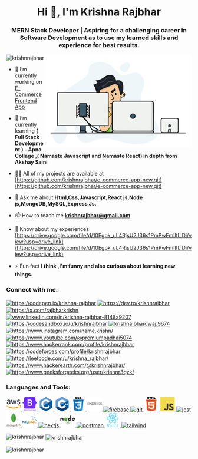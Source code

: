 <h1 align="center">Hi 👋, I'm Krishna Rajbhar</h1>
<h3 align="center">MERN Stack Developer | Aspiring for a challenging career in Software Development as to use my learned skills and experience for best results.</h3>

<img align="right" alt="no image" width="400" src="https://raw.githubusercontent.com/rexdivakar/rexdivakar/master/assets/dev.gif">

<p align="left"> <img src="https://komarev.com/ghpvc/?username=krishnrajbhar&label=Profile%20views&color=0e75b6&style=flat" alt="krishnrajbhar" /> </p>



- 🔭 I’m currently working on [E-Commerce Frontend App](https://github.com/krishnrajbhar/e-commerce-app-new.git)

- 🌱 I’m currently learning **( Full Stack Development ) - Apna Collage ,( Namaste Javascript and Namaste React) in depth from Akshay Saini**

- 👨‍💻 All of my projects are available at [https://github.com/krishnrajbhar/e-commerce-app-new.git](https://github.com/krishnrajbhar/e-commerce-app-new.git)

- 💬 Ask me about **Html,Css,Javascript,React js,Node js,MongoDB,MySQL,Express Js.**

- 📫 How to reach me **krishnrajbhar@gmail.com**

- 📄 Know about my experiences [https://drive.google.com/file/d/10Egok_uL4RjsU2J36s1PmPwFmIltLlDi/view?usp=drive_link](https://drive.google.com/file/d/10Egok_uL4RjsU2J36s1PmPwFmIltLlDi/view?usp=drive_link)

- ⚡ Fun fact **I think ,I'm funny and also curious about learning new things.**

<h3 align="left">Connect with me:</h3>
<p align="left">
<a href="https://codepen.io/https://codepen.io/krishna-rajbhar" target="blank"><img align="center" src="https://raw.githubusercontent.com/rahuldkjain/github-profile-readme-generator/master/src/images/icons/Social/codepen.svg" alt="https://codepen.io/krishna-rajbhar" height="30" width="40" /></a>
<a href="https://dev.to/https://dev.to/krishnrajbhar" target="blank"><img align="center" src="https://raw.githubusercontent.com/rahuldkjain/github-profile-readme-generator/master/src/images/icons/Social/devto.svg" alt="https://dev.to/krishnrajbhar" height="30" width="40" /></a>
<a href="https://twitter.com/https://x.com/rajbharkrishn" target="blank"><img align="center" src="https://raw.githubusercontent.com/rahuldkjain/github-profile-readme-generator/master/src/images/icons/Social/twitter.svg" alt="https://x.com/rajbharkrishn" height="30" width="40" /></a>
<a href="https://linkedin.com/in/www.linkedin.com/in/krishna-rajbhar-8148a9207" target="blank"><img align="center" src="https://raw.githubusercontent.com/rahuldkjain/github-profile-readme-generator/master/src/images/icons/Social/linked-in-alt.svg" alt="www.linkedin.com/in/krishna-rajbhar-8148a9207" height="30" width="40" /></a>
<a href="https://codesandbox.com/https://codesandbox.io/u/krishnrajbhar" target="blank"><img align="center" src="https://raw.githubusercontent.com/rahuldkjain/github-profile-readme-generator/master/src/images/icons/Social/codesandbox.svg" alt="https://codesandbox.io/u/krishnrajbhar" height="30" width="40" /></a>
<a href="https://fb.com/krishna.bhardwaj.9674" target="blank"><img align="center" src="https://raw.githubusercontent.com/rahuldkjain/github-profile-readme-generator/master/src/images/icons/Social/facebook.svg" alt="krishna.bhardwaj.9674" height="30" width="40" /></a>
<a href="https://instagram.com/https://www.instagram.com/name.krishn/" target="blank"><img align="center" src="https://raw.githubusercontent.com/rahuldkjain/github-profile-readme-generator/master/src/images/icons/Social/instagram.svg" alt="https://www.instagram.com/name.krishn/" height="30" width="40" /></a>
<a href="https://www.youtube.com/c/https://www.youtube.com/@premiumpadhai5074" target="blank"><img align="center" src="https://raw.githubusercontent.com/rahuldkjain/github-profile-readme-generator/master/src/images/icons/Social/youtube.svg" alt="https://www.youtube.com/@premiumpadhai5074" height="30" width="40" /></a>
<a href="https://www.hackerrank.com/https://www.hackerrank.com/profile/krishnrajbhar" target="blank"><img align="center" src="https://raw.githubusercontent.com/rahuldkjain/github-profile-readme-generator/master/src/images/icons/Social/hackerrank.svg" alt="https://www.hackerrank.com/profile/krishnrajbhar" height="30" width="40" /></a>
<a href="https://codeforces.com/profile/https://codeforces.com/profile/krishnrajbhar" target="blank"><img align="center" src="https://raw.githubusercontent.com/rahuldkjain/github-profile-readme-generator/master/src/images/icons/Social/codeforces.svg" alt="https://codeforces.com/profile/krishnrajbhar" height="30" width="40" /></a>
<a href="https://www.leetcode.com/https://leetcode.com/u/krishna_rajbhar/" target="blank"><img align="center" src="https://raw.githubusercontent.com/rahuldkjain/github-profile-readme-generator/master/src/images/icons/Social/leet-code.svg" alt="https://leetcode.com/u/krishna_rajbhar/" height="30" width="40" /></a>
<a href="https://www.hackerearth.com/https://www.hackerearth.com/@krishnrajbhar/" target="blank"><img align="center" src="https://raw.githubusercontent.com/rahuldkjain/github-profile-readme-generator/master/src/images/icons/Social/hackerearth.svg" alt="https://www.hackerearth.com/@krishnrajbhar/" height="30" width="40" /></a>
<a href="https://auth.geeksforgeeks.org/user/https://www.geeksforgeeks.org/user/krishnr3qzk/" target="blank"><img align="center" src="https://raw.githubusercontent.com/rahuldkjain/github-profile-readme-generator/master/src/images/icons/Social/geeks-for-geeks.svg" alt="https://www.geeksforgeeks.org/user/krishnr3qzk/" height="30" width="40" /></a>
</p>

<h3 align="left">Languages and Tools:</h3>
<p align="left"> <a href="https://aws.amazon.com" target="_blank" rel="noreferrer"> <img src="https://raw.githubusercontent.com/devicons/devicon/master/icons/amazonwebservices/amazonwebservices-original-wordmark.svg" alt="aws" width="40" height="40"/> </a> <a href="https://getbootstrap.com" target="_blank" rel="noreferrer"> <img src="https://raw.githubusercontent.com/devicons/devicon/master/icons/bootstrap/bootstrap-plain-wordmark.svg" alt="bootstrap" width="40" height="40"/> </a> <a href="https://www.cprogramming.com/" target="_blank" rel="noreferrer"> <img src="https://raw.githubusercontent.com/devicons/devicon/master/icons/c/c-original.svg" alt="c" width="40" height="40"/> </a> <a href="https://www.w3schools.com/cpp/" target="_blank" rel="noreferrer"> <img src="https://raw.githubusercontent.com/devicons/devicon/master/icons/cplusplus/cplusplus-original.svg" alt="cplusplus" width="40" height="40"/> </a> <a href="https://www.w3schools.com/css/" target="_blank" rel="noreferrer"> <img src="https://raw.githubusercontent.com/devicons/devicon/master/icons/css3/css3-original-wordmark.svg" alt="css3" width="40" height="40"/> </a> <a href="https://expressjs.com" target="_blank" rel="noreferrer"> <img src="https://raw.githubusercontent.com/devicons/devicon/master/icons/express/express-original-wordmark.svg" alt="express" width="40" height="40"/> </a> <a href="https://firebase.google.com/" target="_blank" rel="noreferrer"> <img src="https://www.vectorlogo.zone/logos/firebase/firebase-icon.svg" alt="firebase" width="40" height="40"/> </a> <a href="https://git-scm.com/" target="_blank" rel="noreferrer"> <img src="https://www.vectorlogo.zone/logos/git-scm/git-scm-icon.svg" alt="git" width="40" height="40"/> </a> <a href="https://www.w3.org/html/" target="_blank" rel="noreferrer"> <img src="https://raw.githubusercontent.com/devicons/devicon/master/icons/html5/html5-original-wordmark.svg" alt="html5" width="40" height="40"/> </a> <a href="https://developer.mozilla.org/en-US/docs/Web/JavaScript" target="_blank" rel="noreferrer"> <img src="https://raw.githubusercontent.com/devicons/devicon/master/icons/javascript/javascript-original.svg" alt="javascript" width="40" height="40"/> </a> <a href="https://jestjs.io" target="_blank" rel="noreferrer"> <img src="https://www.vectorlogo.zone/logos/jestjsio/jestjsio-icon.svg" alt="jest" width="40" height="40"/> </a> <a href="https://www.mongodb.com/" target="_blank" rel="noreferrer"> <img src="https://raw.githubusercontent.com/devicons/devicon/master/icons/mongodb/mongodb-original-wordmark.svg" alt="mongodb" width="40" height="40"/> </a> <a href="https://www.mysql.com/" target="_blank" rel="noreferrer"> <img src="https://raw.githubusercontent.com/devicons/devicon/master/icons/mysql/mysql-original-wordmark.svg" alt="mysql" width="40" height="40"/> </a> <a href="https://nextjs.org/" target="_blank" rel="noreferrer"> <img src="https://cdn.worldvectorlogo.com/logos/nextjs-2.svg" alt="nextjs" width="40" height="40"/> </a> <a href="https://nodejs.org" target="_blank" rel="noreferrer"> <img src="https://raw.githubusercontent.com/devicons/devicon/master/icons/nodejs/nodejs-original-wordmark.svg" alt="nodejs" width="40" height="40"/> </a> <a href="https://postman.com" target="_blank" rel="noreferrer"> <img src="https://www.vectorlogo.zone/logos/getpostman/getpostman-icon.svg" alt="postman" width="40" height="40"/> </a> <a href="https://reactjs.org/" target="_blank" rel="noreferrer"> <img src="https://raw.githubusercontent.com/devicons/devicon/master/icons/react/react-original-wordmark.svg" alt="react" width="40" height="40"/> </a> <a href="https://tailwindcss.com/" target="_blank" rel="noreferrer"> <img src="https://www.vectorlogo.zone/logos/tailwindcss/tailwindcss-icon.svg" alt="tailwind" width="40" height="40"/> </a> </p>

<p><img align="left" src="https://github-readme-stats.vercel.app/api/top-langs?username=krishnrajbhar&show_icons=true&locale=en&layout=compact" alt="krishnrajbhar" /></p>

<p>&nbsp;<img align="center" src="https://github-readme-stats.vercel.app/api?username=krishnrajbhar&show_icons=true&locale=en" alt="krishnrajbhar" /></p>

<p><img align="center" src="https://github-readme-streak-stats.herokuapp.com/?user=krishnrajbhar&" alt="krishnrajbhar" /></p>
